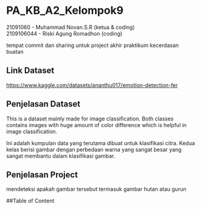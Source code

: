 # PA_KB_A2_Kelompok9

21091060 - Muhammad Novan.S.R (ketua & coding) \
2109106044 - Riski Agung Romadhon (coding)

tempat commit dan sharing untuk project akhir praktikum kecerdasan buatan

## Link Dataset
https://www.kaggle.com/datasets/ananthu017/emotion-detection-fer

## Penjelasan Dataset
This is a dataset mainly made for image classification. Both classes 
contains images with huge amount of color difference which is helpful in
image classification.

Ini adalah kumpulan data yang terutama dibuat untuk klasifikasi citra. Kedua kelas berisi gambar dengan perbedaan warna yang sangat besar yang sangat membantu dalam klasifikasi gambar.
 
## Penjelasan Project
mendeteksi apakah gambar tersebut termasuk gambar hutan atau gurun

##Table of Content
